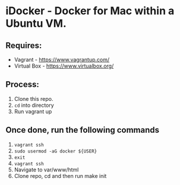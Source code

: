 # iDocker - Docker for Mac within a Ubuntu VM.

## Requires:
* Vagrant - https://www.vagrantup.com/
* Virtual Box - https://www.virtualbox.org/

## Process:
1. Clone this repo. 
2. `cd` into directory
3. Run vagrant up

## Once done, run the following commands
1. `vagrant ssh`
2. `sudo usermod -aG docker ${USER}`
3. `exit`
4. `vagrant ssh`
5. Navigate to var/www/html
6. Clone repo, cd and then run make init


